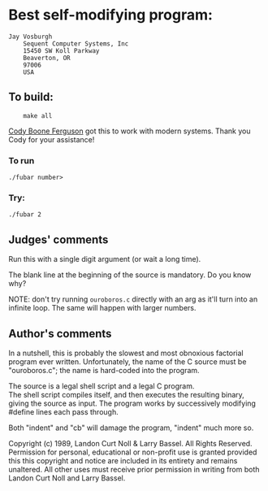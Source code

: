 # Best self-modifying program:

	Jay Vosburgh
        Sequent Computer Systems, Inc
        15450 SW Koll Parkway
        Beaverton, OR
        97006
        USA

## To build:

        make all

[Cody Boone Ferguson](/winners.html#Cody_Boone_Ferguson) got this to work with
modern systems. Thank you Cody for your assistance!


### To run

	./fubar number>

### Try:

	./fubar 2


## Judges' comments

Run this with a single digit argument (or wait a long time).

The blank line at the beginning of the source is mandatory.
Do you know why?

NOTE: don't try running `ouroboros.c` directly with an arg as it'll turn into an
infinite loop. The same will happen with larger numbers.

## Author's comments

In a nutshell, this is probably the slowest and most
obnoxious factorial program ever written.  Unfortunately, 
the name of the C source must be "ouroboros.c"; the name is 
hard-coded into the program.  

The source is a legal shell script and a legal C program.  
The shell script compiles itself, and then executes the
resulting binary, giving the source as input.  The program 
works by successively modifying #define lines each pass through.

Both "indent" and "cb" will damage the program, "indent" 
much more so.

Copyright (c) 1989, Landon Curt Noll & Larry Bassel.
All Rights Reserved.  Permission for personal, educational or non-profit use is
granted provided this this copyright and notice are included in its entirety
and remains unaltered.  All other uses must receive prior permission in writing
from both Landon Curt Noll and Larry Bassel.
